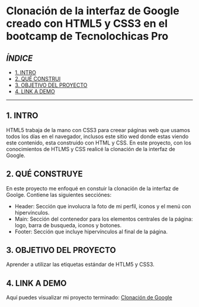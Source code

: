 # Clonación de la interfaz de Google creado con HTML5 y CSS3 en el bootcamp de Tecnolochicas Pro

## *ÍNDICE*

* [1. INTRO](https://github.com/SamDLevesque/ClonacionGoogle/blob/main/README.md#1-intro)
* [2. QUÉ CONSTRUI](https://github.com/SamDLevesque/ClonacionGoogle/blob/main/README.md#2-qu%C3%A9-construye)
* [3. OBJETIVO DEL PROYECTO](https://github.com/SamDLevesque/ClonacionGoogle/blob/main/README.md#3-objetivo-del-proyecto)
* [4. LINK A DEMO](https://github.com/SamDLevesque/ClonacionGoogle/blob/main/README.md#4-link-a-demo)

****
## 1. INTRO
HTML5 trabaja de la mano con CSS3 para creear páginas web que usamos todos los días en el navegador, inclusos este sitio wed donde estas viendo este contenido, esta construido con HTML y CSS.
En este proyecto, con los conocimientos de HTLMS y CSS realicé la clonación de la interfaz de Google.

## 2. QUÉ CONSTRUYE 
En este proyecto me enfoqué en constuir la clonación de la interfaz de Goolge.
Contiene las siguientes secciónes:
* Header: Sección que involucra la foto de mi perfil, iconos y el menú con hipervínculos.
* Main: Sección del contenedor para los elementos centrales de la página: logo, barra de busqueda, iconos y botones.
* Footer: Sección que incluye hipervínculos al final de la página.

## 3. OBJETIVO DEL PROYECTO
Aprender a utilizar las etiquetas estándar de HTLM5 y CSS3.

## 4. LINK A DEMO
Aquí puedes visualizar mi proyecto terminado: [Clonación de Google](#)
